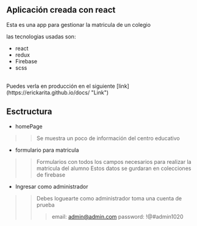 ## Aplicación creada con react 
Esta es una app para gestionar la matricula de un colegio <br>

las tecnologias usadas son:
- react
- redux
- Firebase
- scss
<br>
Puedes verla en producción en el siguiente [link] (https://erickarita.github.io/docs/ "Link")

## Esctructura
* homePage
>>Se muestra un poco de información del centro educativo

* formulario para matricula
>>Formularios con todos los campos necesarios para realizar la matricula del alumno
>>Estos datos se gurdaran en colecciones de firebase
* Ingresar como administrador
>>Debes loguearte como administrador toma una cuenta de prueba
>>>email: admin@admin.com
>>>password: !@#admin1020
